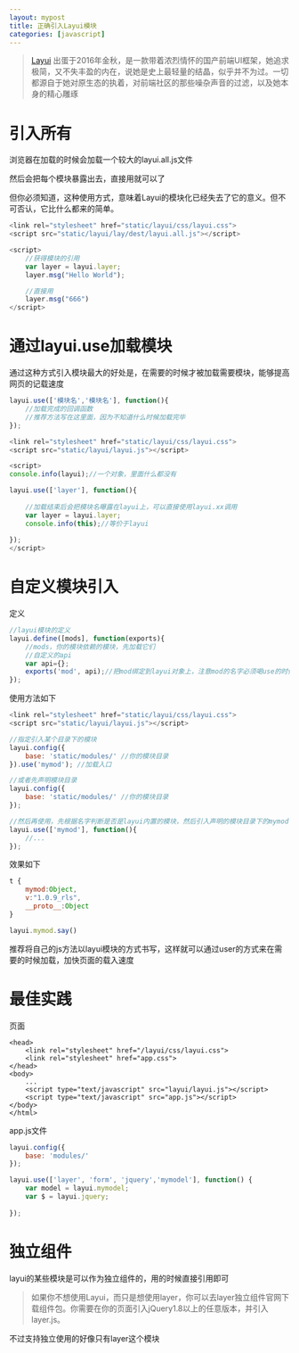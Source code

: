 ```yaml
---
layout: mypost
title: 正确引入Layui模块
categories: [javascript]
---
```


> [Layui](http://www.layui.com/doc/base/infrastructure.html) 出蛋于2016年金秋，是一款带着浓烈情怀的国产前端UI框架，她追求极简，又不失丰盈的内在，说她是史上最轻量的结晶，似乎并不为过。一切都源自于她对原生态的执着，对前端社区的那些噪杂声音的过滤，以及她本身的精心雕琢


# 引入所有

浏览器在加载的时候会加载一个较大的layui.all.js文件

然后会把每个模块暴露出去，直接用就可以了

但你必须知道，这种使用方式，意味着Layui的模块化已经失去了它的意义。但不可否认，它比什么都来的简单。

```javascript
<link rel="stylesheet" href="static/layui/css/layui.css">
<script src="static/layui/lay/dest/layui.all.js"></script>

<script>
    //获得模块的引用
    var layer = layui.layer;
    layer.msg("Hello World");

    //直接用
    layer.msg("666")
</script> 
```

# 通过layui.use加载模块

通过这种方式引入模块最大的好处是，在需要的时候才被加载需要模块，能够提高网页的记载速度

```javascript
layui.use(['模块名','模块名'], function(){
    //加载完成的回调函数
    //推荐方法写在这里面，因为不知道什么时候加载完毕
});
```

```javascript
<link rel="stylesheet" href="static/layui/css/layui.css">
<script src="static/layui/layui.js"></script>

<script>
console.info(layui);//一个对象，里面什么都没有

layui.use(['layer'], function(){
    
    //加载结束后会把模块名曝露在layui上，可以直接使用layui.xx调用
    var layer = layui.layer;
    console.info(this);//等价于layui
   
});
</script> 
```

# 自定义模块引入

定义

```javascript
//layui模块的定义
layui.define([mods], function(exports){
    //mods，你的模块依赖的模块，先加载它们
    //自定义的api
    var api={};
    exports('mod', api);//把mod绑定到layui对象上，注意mod的名字必须喝use的时候一样
});  
```

使用方法如下

```javascript
<link rel="stylesheet" href="static/layui/css/layui.css">
<script src="static/layui/layui.js"></script>

//指定引入某个目录下的模块
layui.config({
    base: 'static/modules/' //你的模块目录
}).use('mymod'); //加载入口

//或者先声明模块目录
layui.config({
    base: 'static/modules/' //你的模块目录
});

//然后再使用，先根据名字判断是否是layui内置的模块，然后引入声明的模块目录下的mymod.js文件
layui.use(['mymod'], function(){
    //...
});
```

效果如下

```javascript
t {
    mymod:Object,
    v:"1.0.9_rls",
    __proto__:Object
}

layui.mymod.say()
```

推荐将自己的js方法以layui模块的方式书写，这样就可以通过user的方式来在需要的时候加载，加快页面的载入速度

# 最佳实践

页面

```
<head>
    <link rel="stylesheet" href="/layui/css/layui.css">
    <link rel="stylesheet" href="app.css">
</head>
<body>
    ...
    <script type="text/javascript" src="layui/layui.js"></script>
    <script type="text/javascript" src="app.js"></script>
</body>
</html>
```

app.js文件

```javascript
layui.config({
    base: 'modules/'
});

layui.use(['layer', 'form', 'jquery','mymodel'], function() {
    var model = layui.mymodel;
    var $ = layui.jquery;
    
});
```

# 独立组件

layui的某些模块是可以作为独立组件的，用的时候直接引用即可

> 如果你不想使用Layui，而只是想使用layer，你可以去layer独立组件官网下载组件包。你需要在你的页面引入jQuery1.8以上的任意版本，并引入layer.js。

不过支持独立使用的好像只有layer这个模块